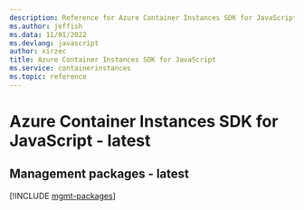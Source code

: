 ```yaml
---
description: Reference for Azure Container Instances SDK for JavaScript
ms.author: jeffish
ms.data: 11/01/2022
ms.devlang: javascript
author: xirzec
title: Azure Container Instances SDK for JavaScript
ms.service: containerinstances
ms.topic: reference
---
```

# Azure Container Instances SDK for JavaScript - latest

## Management packages - latest
[!INCLUDE [mgmt-packages](container-instances-mgmt-index.md)]
